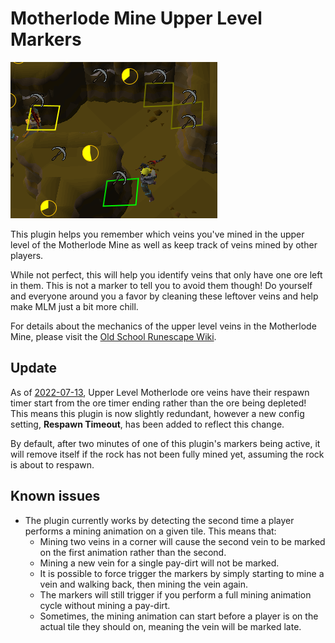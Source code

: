# Motherlode Mine Upper Level Markers
![MLM Markers in Action](mlmmarkers.png)

This plugin helps you remember which veins you've mined in
the upper level of the Motherlode Mine as well as keep track
of veins mined by other players.

While not perfect, this will help you identify veins that only
have one ore left in them. This is not a marker to tell you to
avoid them though! Do yourself and everyone around you a favor
by cleaning these leftover veins and help make MLM just a bit
more chill.

For details about the mechanics of the upper level veins in the Motherlode Mine, please visit the
[Old School Runescape Wiki](https://oldschool.runescape.wiki/w/Motherlode_Mine#Upper_level).

## Update

As of [2022-07-13](https://secure.runescape.com/m=news/emirs-arena-full-launch?oldschool=1#_ga=2.107576203.843614121.1657719962-1391612927.1631975464),
Upper Level Motherlode ore veins have their respawn timer start
from the ore timer ending rather than the ore being depleted!
This means this plugin is now slightly redundant, however a new
config setting, **Respawn Timeout**, has been added to reflect
this change.

By default, after two minutes of one of this plugin's markers
being active, it will remove itself if the rock has not been
fully mined yet, assuming the rock is about to respawn.

## Known issues

* The plugin currently works by detecting the second time a player
  performs a mining animation on a given tile. This means that:
  * Mining two veins in a corner will cause the second vein to be
    marked on the first animation rather than the second.
  * Mining a new vein for a single pay-dirt will not be marked.
  * It is possible to force trigger the markers by simply starting
    to mine a vein and walking back, then mining the vein again.
  * The markers will still trigger if you perform a full mining
    animation cycle without mining a pay-dirt.
  * Sometimes, the mining animation can start before a player
    is on the actual tile they should on, meaning the vein will
    be marked late.

